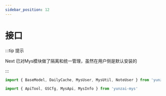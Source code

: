 ```yaml
---
sidebar_position: 12
---
```


# 接口

:::tip 提示

Next 已对Mys模块做了隔离和统一管理，虽然在用户侧是默认安装的

:::

```ts
import { BaseModel, DailyCache, MysUser, MysUtil, NoteUser } from 'yunzai-mys'
```

```ts
import { ApiTool, GSCfg, MysApi, MysInfo } from 'yunzai-mys'
```
